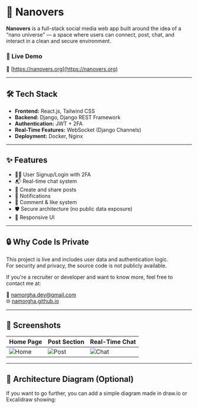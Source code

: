 # 🌌 Nanovers

**Nanovers** is a full-stack social media web app built around the idea of a “nano universe” — a space where users can connect, post, chat, and interact in a clean and secure environment.

### 🚀 Live Demo
🔗 [https://nanovers.org](https://nanovers.org)

---

## 🛠️ Tech Stack

- **Frontend:** React.js, Tailwind CSS
- **Backend:** Django, Django REST Framework
- **Authentication:** JWT + 2FA
- **Real-Time Features:** WebSocket (Django Channels)
- **Deployment:** Docker, Nginx

---

## ✨ Features

- 🧑‍🚀 User Signup/Login with 2FA
- 📬 Real-time chat system
- 📝 Create and share posts
- 🔔 Notifications
- 💬 Comment & like system
- 🛡️ Secure architecture (no public data exposure)
- 📱 Responsive UI

---

## 🔒 Why Code Is Private

This project is live and includes user data and authentication logic.  
For security and privacy, the source code is not publicly available.

If you're a recruiter or developer and want to know more, feel free to contact me at:

📧 namorgha.dev@gmail.com  
🌐 [namorgha.github.io](https://namorgha.github.io)

---

## 📸 Screenshots

| Home Page | Post Section | Real-Time Chat |
|-----------|--------------|----------------|
| ![Home](images/home.png) | ![Post](images/post.png) | ![Chat](images/chat.png) |

---

## 🧠 Architecture Diagram (Optional)

If you want to go further, you can add a simple diagram made in draw.io or Excalidraw showing:

